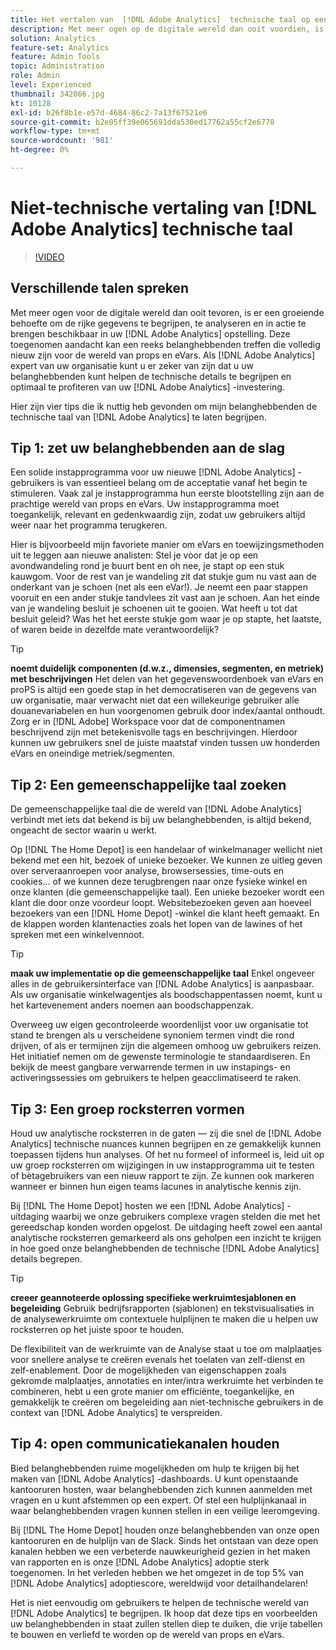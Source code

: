 ```yaml
---
title: Het vertalen van  [!DNL Adobe Analytics]  technische taal op een niet technische manier
description: Met meer ogen op de digitale wereld dan ooit voordien, is er een groeiende behoefte om te begrijpen, te analyseren, en actie de rijke gegevens beschikbaar in uw  [!DNL Adobe Analytics]  opstelling. Deze toegenomen aandacht kan een reeks belanghebbenden treffen die volledig nieuw zijn voor de wereld van props en eVars. Als deskundige van uw organisatie  [!DNL Adobe Analytics] , bent u zeer belangrijk om uw belanghebbenden te helpen de technische details begrijpen en het meesten uit uw  [!DNL Adobe Analytics]  investering maken.
solution: Analytics
feature-set: Analytics
feature: Admin Tools
topic: Administration
role: Admin
level: Experienced
thumbnail: 342066.jpg
kt: 10128
exl-id: b26f8b1e-e57d-4684-86c2-7a13f67521e6
source-git-commit: b2e05ff39e065691dda530ed17762a55cf2e6778
workflow-type: tm+mt
source-wordcount: '981'
ht-degree: 0%

---
```


# Niet-technische vertaling van [!DNL Adobe Analytics] technische taal

>[!VIDEO](https://video.tv.adobe.com/v/342066/?quality=12&learn=on)

## Verschillende talen spreken

Met meer ogen voor de digitale wereld dan ooit tevoren, is er een groeiende behoefte om de rijke gegevens te begrijpen, te analyseren en in actie te brengen beschikbaar in uw [!DNL Adobe Analytics] opstelling. Deze toegenomen aandacht kan een reeks belanghebbenden treffen die volledig nieuw zijn voor de wereld van props en eVars. Als [!DNL Adobe Analytics] expert van uw organisatie kunt u er zeker van zijn dat u uw belanghebbenden kunt helpen de technische details te begrijpen en optimaal te profiteren van uw [!DNL Adobe Analytics] -investering.

Hier zijn vier tips die ik nuttig heb gevonden om mijn belanghebbenden de technische taal van [!DNL Adobe Analytics] te laten begrijpen.

## Tip 1: zet uw belanghebbenden aan de slag

Een solide instapprogramma voor uw nieuwe [!DNL Adobe Analytics] -gebruikers is van essentieel belang om de acceptatie vanaf het begin te stimuleren. Vaak zal je instapprogramma hun eerste blootstelling zijn aan de prachtige wereld van props en eVars. Uw instapprogramma moet toegankelijk, relevant en gedenkwaardig zijn, zodat uw gebruikers altijd weer naar het programma terugkeren.

Hier is bijvoorbeeld mijn favoriete manier om eVars en toewijzingsmethoden uit te leggen aan nieuwe analisten: Stel je voor dat je op een avondwandeling rond je buurt bent en oh nee, je stapt op een stuk kauwgom. Voor de rest van je wandeling zit dat stukje gum nu vast aan de onderkant van je schoen (net als een eVar!). Je neemt een paar stappen vooruit en een ander stukje tandvlees zit vast aan je schoen. Aan het einde van je wandeling besluit je schoenen uit te gooien. Wat heeft u tot dat besluit geleid? Was het het eerste stukje gom waar je op stapte, het laatste, of waren beide in dezelfde mate verantwoordelijk?

>[!TIP]
>
>**noemt duidelijk componenten (d.w.z., dimensies, segmenten, en metriek) met beschrijvingen**
>Het delen van het gegevenswoordenboek van eVars en proPS is altijd een goede stap in het democratiseren van de gegevens van uw organisatie, maar verwacht niet dat een willekeurige gebruiker alle douanevariabelen en hun voorgenomen gebruik door index/aantal onthoudt. Zorg er in [!DNL Adobe] Workspace voor dat de componentnamen beschrijvend zijn met betekenisvolle tags en beschrijvingen. Hierdoor kunnen uw gebruikers snel de juiste maatstaf vinden tussen uw honderden eVars en oneindige metriek/segmenten.

## Tip 2: Een gemeenschappelijke taal zoeken

De gemeenschappelijke taal die de wereld van [!DNL Adobe Analytics] verbindt met iets dat bekend is bij uw belanghebbenden, is altijd bekend, ongeacht de sector waarin u werkt.

Op [!DNL The Home Depot] is een handelaar of winkelmanager wellicht niet bekend met een hit, bezoek of unieke bezoeker. We kunnen ze uitleg geven over serveraanroepen voor analyse, browsersessies, time-outs en cookies... of we kunnen deze terugbrengen naar onze fysieke winkel en onze klanten (die gemeenschappelijke taal). Een unieke bezoeker wordt een klant die door onze voordeur loopt. Websitebezoeken geven aan hoeveel bezoekers van een [!DNL Home Depot] -winkel die klant heeft gemaakt. En de klappen worden klantenacties zoals het lopen van de lawines of het spreken met een winkelvennoot.

>[!TIP]
>
>**maak uw implementatie op die gemeenschappelijke taal**
>Enkel ongeveer alles in de gebruikersinterface van [!DNL Adobe Analytics] is aanpasbaar. Als uw organisatie winkelwagentjes als boodschappentassen noemt, kunt u het kartevenement anders noemen aan boodschappenzak.
>
>Overweeg uw eigen gecontroleerde woordenlijst voor uw organisatie tot stand te brengen als u verscheidene synoniem termen vindt die rond drijven, of als er termijnen zijn die algemeen omhoog uw gebruikers reizen. Het initiatief nemen om de gewenste terminologie te standaardiseren. En bekijk de meest gangbare verwarrende termen in uw instapings- en activeringssessies om gebruikers te helpen geacclimatiseerd te raken.

## Tip 3: Een groep rocksterren vormen

Houd uw analytische rocksterren in de gaten — zij die snel de [!DNL Adobe Analytics] technische nuances kunnen begrijpen en ze gemakkelijk kunnen toepassen tijdens hun analyses. Of het nu formeel of informeel is, leid uit op uw groep rocksterren om wijzigingen in uw instapprogramma uit te testen of bètagebruikers van een nieuw rapport te zijn. Ze kunnen ook markeren wanneer er binnen hun eigen teams lacunes in analytische kennis zijn.

Bij [!DNL The Home Depot] hosten we een [!DNL Adobe Analytics] -uitdaging waarbij we onze gebruikers complexe vragen stelden die met het gereedschap konden worden opgelost. De uitdaging heeft zowel een aantal analytische rocksterren gemarkeerd als ons geholpen een inzicht te krijgen in hoe goed onze belanghebbenden de technische [!DNL Adobe Analytics] details begrepen.

>[!TIP]
>
>**creeer geannoteerde oplossing specifieke werkruimtesjablonen en begeleiding**
>Gebruik bedrijfsrapporten (sjablonen) en tekstvisualisaties in de analysewerkruimte om contextuele hulplijnen te maken die u helpen uw rocksterren op het juiste spoor te houden.
>
>De flexibiliteit van de werkruimte van de Analyse staat u toe om malplaatjes voor snellere analyse te creëren evenals het toelaten van zelf-dienst en zelf-enablement. Door de mogelijkheden van eigenschappen zoals gekromde malplaatjes, annotaties en inter/intra werkruimte het verbinden te combineren, hebt u een grote manier om efficiënte, toegankelijke, en gemakkelijk te creëren om begeleiding aan niet-technische gebruikers in de context van [!DNL Adobe Analytics] te verspreiden.

## Tip 4: open communicatiekanalen houden

Bied belanghebbenden ruime mogelijkheden om hulp te krijgen bij het maken van [!DNL Adobe Analytics] -dashboards. U kunt openstaande kantooruren hosten, waar belanghebbenden zich kunnen aanmelden met vragen en u kunt afstemmen op een expert. Of stel een hulplijnkanaal in waar belanghebbenden vragen kunnen stellen in een veilige leeromgeving.

Bij [!DNL The Home Depot] houden onze belanghebbenden van onze open kantooruren en de hulplijn van de Slack. Sinds het ontstaan van deze open kanalen hebben we een verbeterde nauwkeurigheid gezien in het maken van rapporten en is onze [!DNL Adobe Analytics] adoptie sterk toegenomen. In het verleden hebben we het omgezet in de top 5% van [!DNL Adobe Analytics] adoptiescore, wereldwijd voor detailhandelaren!

Het is niet eenvoudig om gebruikers te helpen de technische wereld van [!DNL Adobe Analytics] te begrijpen. Ik hoop dat deze tips en voorbeelden uw belanghebbenden in staat zullen stellen diep te duiken, die vrije tabellen te bouwen en verliefd te worden op de wereld van props en eVars.
